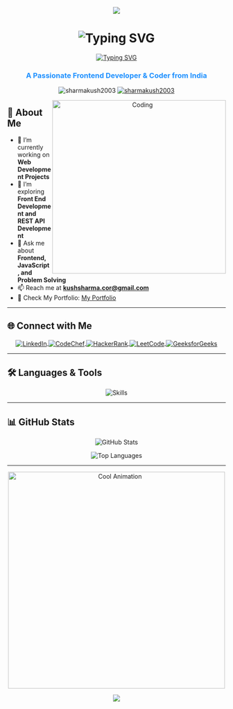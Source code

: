<p align="center"> 
  <img src="https://capsule-render.vercel.app/api?type=waving&color=gradient&height=150&section=header&text=Hey%20Everyone!%20🕹️&fontSize=40&animation=fadeIn"/> 
</p>

<h1 align="center">
  <img src="https://readme-typing-svg.demolab.com?font=Fira+Code&weight=600&size=30&duration=4000&pause=1000&color=00BFFF&center=true&vCenter=true&width=500&lines=👋+I'm+Kush+Sharma" alt="Typing SVG">
</h1>

<div align="center">
  <a href="https://git.io/typing-svg">
    <img src="https://readme-typing-svg.demolab.com?font=Fira+Code&weight=600&size=22&duration=4000&pause=1000&color=1E90FF&center=true&vCenter=true&width=600&lines=Turning+Coffee+Into+Code+Since+2021;Exploring+New+Tech+Daily;Problem+Solver+At+Heart" alt="Typing SVG" />
  </a>
</div>


<h3 align="center" style="color:#1E90FF;">A Passionate Frontend Developer & Coder from India</h3>


<p align="center"> 
  <img src="https://komarev.com/ghpvc/?username=sharmakush2003&label=Profile%20views&color=00BFFF&style=flat" alt="sharmakush2003" /> 
  <a href="https://github.com/ryo-ma/github-profile-trophy"> 
    <img src="https://github-profile-trophy.vercel.app/?username=sharmakush2003&theme=onedark" alt="sharmakush2003" /> 
  </a> 
</p>

<p align="center">
  <img align="right" alt="Coding" width="400" src="https://media.giphy.com/media/Y4ak9Ki2GZCbJxAnJD/giphy.gif">
</p>

## 🚀 About Me
- 🔭 I’m currently working on **Web Development Projects**
- 🌱 I’m exploring **Front End Development and REST API Development**
- 💬 Ask me about **Frontend, JavaScript, and Problem Solving**
- 📫 Reach me at **kushsharma.cor@gmail.com**
- 📂 Check My Portfolio: [My Portfolio](https://sharmakush2003.github.io/portFolio/)

---

## 🌐 Connect with Me

<p align="center">
  <a href="https://linkedin.com/in/kush-sharma-9721a02ab" target="blank">
    <img align="center" src="https://img.shields.io/badge/LinkedIn-0A66C2?style=for-the-badge&logo=linkedin&logoColor=white" alt="LinkedIn" />
  </a>
  <a href="https://www.codechef.com/users/kush_sharma_25" target="blank">
    <img align="center" src="https://img.shields.io/badge/CodeChef-5B4638?style=for-the-badge&logo=codechef&logoColor=white" alt="CodeChef" />
  </a>
  <a href="https://www.hackerrank.com/kushsharma_cor" target="blank">
    <img align="center" src="https://img.shields.io/badge/HackerRank-00EA64?style=for-the-badge&logo=hackerrank&logoColor=white" alt="HackerRank" />
  </a>
  <a href="https://www.leetcode.com/sharma_kush_" target="blank">
    <img align="center" src="https://img.shields.io/badge/LeetCode-FFA116?style=for-the-badge&logo=leetcode&logoColor=white" alt="LeetCode" />
  </a>
  <a href="https://auth.geeksforgeeks.org/user/kushsharma_2516" target="blank">
    <img align="center" src="https://img.shields.io/badge/GeeksforGeeks-0F9D58?style=for-the-badge&logo=geeksforgeeks&logoColor=white" alt="GeeksforGeeks" />
  </a>
</p>

---

## 🛠️ Languages & Tools
<p align="center"> 
  <img src="https://skillicons.dev/icons?i=html,css,js,nodejs,express,mongodb,mysql,git,python,c,cpp&theme=dark" alt="Skills" /> 
</p>

---

## 📊 GitHub Stats
<p align="center"> 
  <img src="https://github-readme-stats.vercel.app/api?username=sharmakush2003&show_icons=true&theme=onedark" alt="GitHub Stats" /> 
</p>

<p align="center"> 
  <img src="https://github-readme-stats.vercel.app/api/top-langs/?username=sharmakush2003&layout=compact&theme=onedark" alt="Top Languages" /> 
</p>

---

<p align="center"> 
  <a href="https://github.com/sharmakush2003"> 
    <img src="https://user-images.githubusercontent.com/63889819/110340434-e84cfd00-804d-11eb-843e-029fef58c590.gif" alt="Cool Animation" width="500"/> 
  </a> 
</p>

<p align="center"> 
  <img src="https://capsule-render.vercel.app/api?type=waving&color=gradient&height=100&section=footer"/> 
</p>
